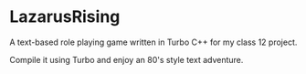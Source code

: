 # LazarusRising
A text-based role playing game written in Turbo C++ for my class 12 project.

Compile it using Turbo and enjoy an 80's style text adventure. 
